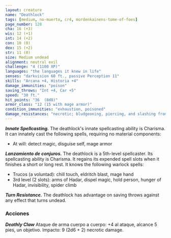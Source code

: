 ```yaml
---
layout: creature
name: "Deathlock"
tags: [medium, no-muerto, cr4, mordenkainens-tome-of-foes]
page_number: 128
cha: 16 (+3)
wis: 12 (+1)
int: 14 (+2)
con: 10 (0)
dex: 15 (+2)
str: 11 (0)
size: Medium undead
alignment: neutral evil
challenge: "4 (1100 XP)"
languages: "the languages it knew in life"
senses: "darkvision 60 ft., passive Perception 11"
skills: "Arcana +4, Historia +4"
damage_immunities: "poison"
saving_throws: "Int +4, Car +5"
speed: "30 ft."
hit_points: "36  (8d8)"
armor_class: "12 (15 with mage armor)"
condition_immunities: "exhaustion, poisoned"
damage_resistances: "necrotic; bludgeoning, piercing, and slashing from nonmagical attacks that aren't silvered"
---
```


***Innate Spellcasting.*** The deathlock's innate spellcasting ability is Charisma. It can innately cast the following spells, requiring no material components:
* At will: detect magic, disguise self, mage armor

***Lanzamiento de conjuros.*** The deathlock is a 5th-level spellcaster. Its spellcasting ability is Charisma. It regains its expended spell slots when it finishes a short or long rest. It knows the following warlock spells:
* Trucos (a voluntad): chill touch, eldritch blast, mage hand
* 3rd level (2 slots): arms of Hadar, dispel magic, hold person, hunger of Hadar, invisibility, spider climb

***Turn Resistance.*** The deathlock has advantage on saving throws against any effect that turns undead.

### Acciones

***Deathly Claw*** Ataque de arma cuerpo a cuerpo: +4 al ataque, alcance 5 pies, un objetivo. Impacto: 9 (2d6 + 2) necrotic damage.